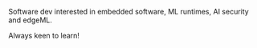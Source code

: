

Software dev interested in embedded software, ML runtimes, AI security and edgeML. 

Always keen to learn!